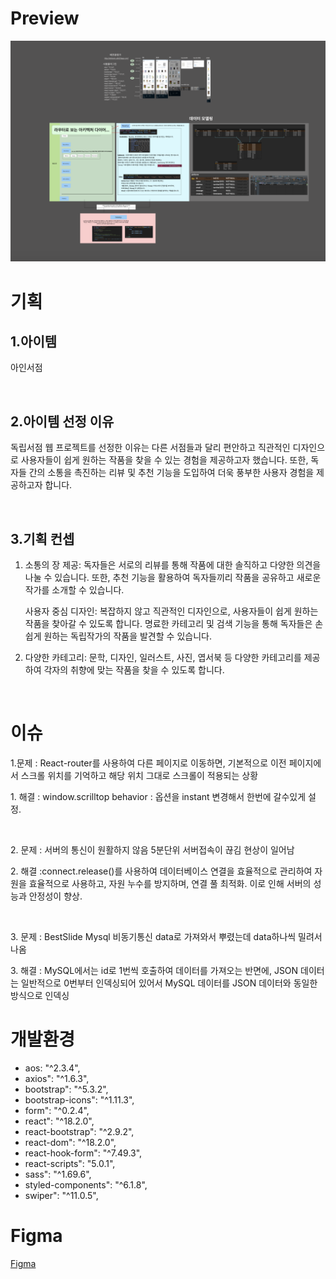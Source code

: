 <h1>Preview</h1>
<img src="https://github.com/snb2323/Asynchronous/blob/master/%E1%84%89%E1%85%B3%E1%84%8F%E1%85%B3%E1%84%85%E1%85%B5%E1%86%AB%E1%84%89%E1%85%A3%E1%86%BA%202024-04-05%20%E1%84%8B%E1%85%A9%E1%84%8C%E1%85%A5%E1%86%AB%2012.54.56.png"></img>

<h1>기획</h1>
<h2>1.아이템</h2>
<p>아인서점</p>
<br>
<h2>2.아이템 선정 이유</h2>
<p>독립서점 웹 프로젝트를 선정한 이유는 다른 서점들과 달리 편안하고 직관적인 디자인으로 사용자들이 쉽게 원하는 작품을 찾을 수 있는 경험을 제공하고자 했습니다. 또한, 독자들 간의 소통을 촉진하는 리뷰 및 추천 기능을 도입하여 더욱 풍부한 사용자 경험을 제공하고자 합니다.</p>

<br>
<h2>3.기획 컨셉</h2>
<span>

1. 소통의 장 제공: 독자들은 서로의 리뷰를 통해 작품에 대한 솔직하고 다양한 의견을 나눌 수 있습니다. 또한, 추천 기능을 활용하여 독자들끼리 작품을 공유하고 새로운 작가를 소개할 수 있습니다.
    
   사용자 중심 디자인: 복잡하지 않고 직관적인 디자인으로, 사용자들이 쉽게 원하는 작품을 찾아갈 수 있도록 합니다. 명료한 카테고리 및 검색 기능을 통해 독자들은 손쉽게 원하는 독립작가의 작품을 발견할 수 있습니다.
    
2. 다양한 카테고리: 문학, 디자인, 일러스트, 사진, 엽서북 등 다양한 카테고리를 제공하여 각자의 취향에 맞는 작품을 찾을 수 있도록 합니다.</span>

<br>
<h1>이슈</h1>


<p>
1.문제 : React-router를 사용하여 다른 페이지로 이동하면, 기본적으로 이전 페이지에서 스크롤 위치를 기억하고 해당 위치 그대로 스크롤이 적용되는 상황</p>
<p>
1. 해결 : window.scrilltop behavior : 옵션을 instant 변경해서 한번에 갈수있게 설정. </p>

<br>
<p>
2. 문제 : 서버의 통신이 원활하지 않음 5분단위 서버접속이 끊김 현상이 일어남</p>
<p>  
2. 해결 :connect.release()를 사용하여 데이터베이스 연결을 효율적으로 관리하여 자원을 효율적으로 사용하고, 자원 누수를 방지하며, 연결 풀 최적화. 이로 인해 서버의 성능과 안정성이 향상.
</p>
<br>

<p>
3. 문제 : BestSlide Mysql 비동기통신 data로 가져와서 뿌렸는데 data하나씩 밀려서 나옴
</p>
  <p>
3. 해결 : MySQL에서는 id로 1번씩 호출하여 데이터를 가져오는 반면에, JSON 데이터는 일반적으로 0번부터 인덱싱되어 있어서 MySQL 데이터를 JSON 데이터와 동일한 방식으로 인덱싱
</p>
<h1>개발환경</h1>
<ul>
  <li>aos: "^2.3.4",</li>
  <li>axios": "^1.6.3",</li>
  <li>bootstrap": "^5.3.2",</li>
  <li>bootstrap-icons": "^1.11.3",</li>
  <li>form": "^0.2.4",</li>
  <li>react": "^18.2.0",</li>
  <li>react-bootstrap": "^2.9.2",</li>
  <li>react-dom": "^18.2.0",</li>
  <li>react-hook-form": "^7.49.3",</li>
  <li>react-scripts": "5.0.1",</li>
  <li>sass": "^1.69.6",</li>
  <li>styled-components": "^6.1.8",</li>
  <li>swiper": "^11.0.5",</li>
</ul>

<h1>Figma</h1>
<a href="https://www.figma.com/file/3ePwKovJqYTbLRALUgC49p/%EA%B0%9C%EC%9D%B8%ED%8F%AC%ED%8F%B4?node-id=0%3A1&mode=dev">Figma</a>

